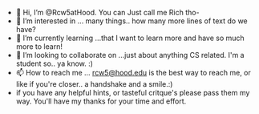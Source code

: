 - 👋 Hi, I’m @Rcw5atHood. You can Just call me Rich tho- 
- 👀 I’m interested in ... many things.. how many more lines of text do we have?
- 🌱 I’m currently learning ...that I want to learn more and have so much more to learn!
- 💞️ I’m looking to collaborate on ...just about anything CS related.  I'm a student so.. ya know. :)
- 📫 How to reach me ... rcw5@hood.edu is the best way to reach me, or like if you're closer.. a handshake and a smile.:)
- if you have any helpful hints, or tasteful critque's please pass them my way.  You'll have my thanks for your time and effort.  


<!--- 
Rcw5atHood/Rcw5atHood is a ✨ special ✨ repository because its `README.md` (this file) appears on your GitHub profile.
You can click the Preview link to take a look at your changes.
--->
